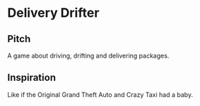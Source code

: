 # Delivery Drifter

## Pitch
A game about driving, drifting and delivering packages.

## Inspiration 
Like if the Original Grand Theft Auto and Crazy Taxi had a baby.

##

